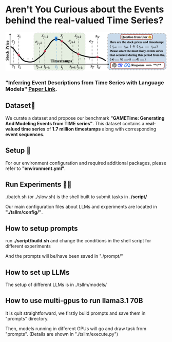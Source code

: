 # Aren't You Curious about the Events behind the real-valued Time Series?
![Events Reasoning](./script/pipline.png)

### "Inferring Event Descriptions from Time Series with Language Models" [Paper Link](https://arxiv.org/pdf/2503.14190).
## Dataset📖
We curate a dataset and propose our benchmark **"GAMETime: Generating And Modeling Events from TIME series"**. This dataset contains a **real-valued time series** of **1.7 million timestamps** along with corresponding **event sequences**.

## Setup 🔧
For our environment configuration and required additional packages, please refer to **"environment.yml"**.

## Run Experiments 💁🏼
./batch.sh (or ./slow.sh) is the shell built to submit tasks in **./script/**

Our main configuration files about LLMs and experiments are located in **"./tsllm/config/"**.

## How to setup prompts
run **./script/build.sh** and change the conditions in the shell script for different experiments 

And the prompts will be/have been saved in "./prompt/" 

## How to set up LLMs
The setup of different LLMs is in ./tsllm/models/


## How to use multi-gpus to run llama3.1 70B
It is quit straightforward, we firstly build prompts and save them in "prompts" directory. 

Then, models running in different GPUs will go and draw task from "prompts". (Details are shown in "./tsllm/execute.py")
